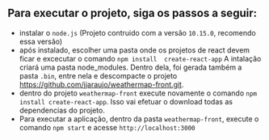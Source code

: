 ## Para executar o projeto, siga os passos a seguir:

- instalar o `node.js` (Projeto contruido com a versão `10.15.0`, recomendo essa versão)
- após instalado, escolher uma pasta onde os projetos de react devem ficar e excecutar o comando `npm install  create-react-app`
 A intalação criará uma pasta node_modules. Dentro dela, foi gerada também a pasta `.bin`, entre nela e descompacte o projeto https://github.com/jjaraujo/weathermap-front.git.
- dentro do projeto `weathermap-front` execute novamente o comando `npm install create-react-app`. Isso vai efetuar o download todas as dependencias do projeto.
- Para executar a aplicação, dentro da pasta `weathermap-front`, execute o comando `npm start` e acesse `http://localhost:3000`
